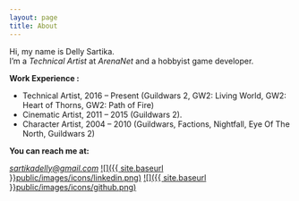 ```yaml
---
layout: page
title: About
---
```


Hi, my name is Delly Sartika.<br>
I’m a *Technical Artist* at *ArenaNet* and a hobbyist game developer.
<br>

**Work Experience :**

* Technical Artist, 2016 – Present (Guildwars 2, GW2: Living World, GW2: Heart of Thorns, GW2: Path of Fire)
* Cinematic Artist, 2011 – 2015 (Guildwars 2).
* Character Artist, 2004 – 2010 (Guildwars, Factions, Nightfall, Eye Of The North, Guildwars 2)

**You can reach me at:**

*sartikadelly@gmail.com*
[![]({{ site.baseurl }}public/images/icons/linkedin.png)](https://www.linkedin.com/in/sartikadelly/)
[![]({{ site.baseurl }}public/images/icons/github.png)](https://github.com/sartikadelly)
